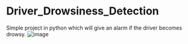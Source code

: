 # Driver_Drowsiness_Detection

Simple project in python which will give an alarm if the driver becomes drowsy.
![image](https://user-images.githubusercontent.com/79987301/136443295-8b6677f2-eb0a-438a-9479-e8e26fc1171f.png)
